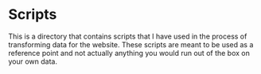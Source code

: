 # Scripts

This is a directory that contains scripts that I have used in the process
of transforming data for the website.  These scripts are meant to be used as a
reference point and not actually anything you would run out of the box on
your own data.
